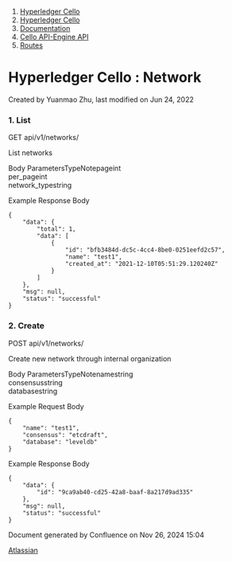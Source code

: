 1. [Hyperledger Cello](index.html)
2. [Hyperledger Cello](Hyperledger-Cello_21659650.html)
3. [Documentation](Documentation_21660730.html)
4. [Cello API-Engine API](Cello-API-Engine-API_21660733.html)
5. [Routes](Routes_21660742.html)

# Hyperledger Cello : Network

Created by Yuanmao Zhu, last modified on Jun 24, 2022

### 1. List

GET api/v1/networks/

List networks

Body ParametersTypeNotepageint  
per\_pageint  
network\_typestring

Example Response Body

```
{
    "data": {
        "total": 1,
        "data": [
            {
                "id": "bfb3484d-dc5c-4cc4-8be0-0251eefd2c57",
                "name": "test1",
                "created_at": "2021-12-10T05:51:29.120240Z"
            }
        ]
    },
    "msg": null,
    "status": "successful"
}
```

### 2. Create

POST api/v1/networks/

Create new network through internal organization

Body ParametersTypeNotenamestring  
consensusstring  
databasestring

Example Request Body

```
{
    "name": "test1",
    "consensus": "etcdraft",
    "database": "leveldb"
}

```

Example Response Body

```
{
    "data": {
        "id": "9ca9ab40-cd25-42a8-baaf-8a217d9ad335"
    },
    "msg": null,
    "status": "successful"
}
```

Document generated by Confluence on Nov 26, 2024 15:04

[Atlassian](http://www.atlassian.com/)
